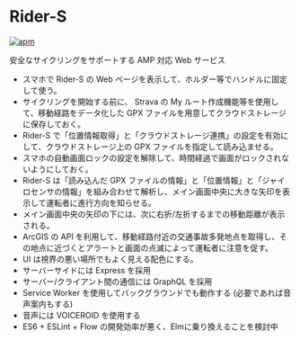 # Rider-S

[![apm](https://img.shields.io/apm/l/vim-mode.svg)](https://github.com/0918nobita/Rider-S)

安全なサイクリングをサポートする AMP 対応 Web サービス

- スマホで Rider-S の Web ページを表示して、ホルダー等でハンドルに固定して使う。
- サイクリングを開始する前に、 Strava の My ルート作成機能等を使用して、移動経路をデータ化した GPX ファイルを用意してクラウドストレージに保存しておく。
- Rider-S で「位置情報取得」と「クラウドストレージ連携」の設定を有効にして、クラウドストレージ上の GPX ファイルを指定して読み込ませる。
- スマホの自動画面ロックの設定を解除して、時間経過で画面がロックされないようにしておく。
- Rider-S は「読み込んだ GPX ファイルの情報」と「位置情報」と「ジャイロセンサの情報」を組み合わせて解析し、メイン画面中央に大きな矢印を表示して運転者に進行方向を知らせる。
- メイン画面中央の矢印の下には、次に右折/左折するまでの移動距離が表示される。
- ArcGIS の API を利用して、移動経路付近の交通事故多発地点を取得し、その地点に近づくとアラートと画面の点滅によって運転者に注意を促す。
- UI は視界の悪い場所でもよく見える配色にする。
- サーバーサイドには Express を採用
- サーバー/クライアント間の通信には GraphQL を採用
- Service Worker を使用してバックグラウンドでも動作する (必要であれば音声案内もする)
- 音声には VOICEROID を使用する
- ES6 + ESLint + Flow の開発効率が悪く、Elmに乗り換えることを検討中
